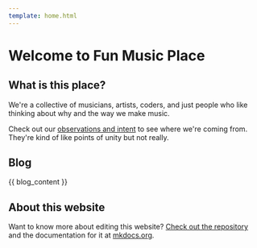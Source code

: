 ```yaml
---
template: home.html
---
```


# Welcome to Fun Music Place

## What is this place?

We're a collective of musicians, artists, coders, and just people who like thinking about why and the way we make music.

Check out our [observations and intent](/observations-and-intent) to see where we're coming from. They're kind of like points of unity but not really.

## Blog

{{ blog_content }}

<div class="ml-embedded" data-form="mW173Y"></div>

## About this website

Want to know more about editing this website? [Check out the repository](https://github.com/funmusicplace/wiki/) and the documentation for it at [mkdocs.org](https://www.mkdocs.org).
